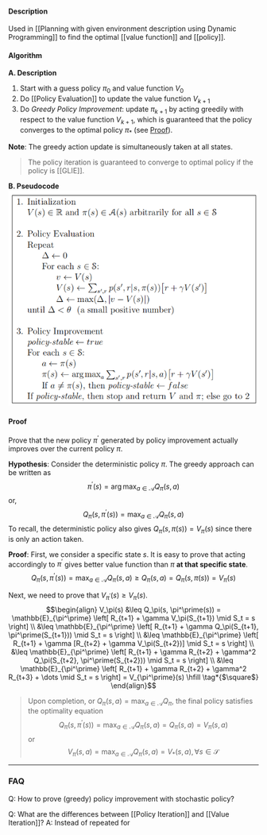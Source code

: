 #### Description
Used in [[Planning with given environment description using Dynamic Programming]] to find the optimal [[value function]] and [[policy]].

#### Algorithm

**A. Description**
1. Start with a guess policy $\pi_0$ and value function $V_0$
2. Do [[Policy Evaluation]] to update the value function $V_{k+1}$
3. Do *Greedy Policy Improvement*: update $\pi_{k+1}$ by acting greedily with respect to the value function $V_{k+1}$, which is guaranteed that the policy converges to the optimal policy $\pi_*$ (see [Proof](#proof)).

**Note**: The greedy action update is simultaneously taken at all states.

> The policy iteration is guaranteed to converge to optimal policy if the policy is [[GLIE]].

**B. Pseudocode**
![350](../resources/PolicyIteration.png)

#### Proof
Prove that the new policy $\pi^\prime$ generated by policy improvement actually improves over the current policy $\pi$.

**Hypothesis**: Consider the deterministic policy $\pi$. The greedy approach can be written as
$$\pi^\prime(s) = \arg \max_{a \in \mathcal{A}} Q_{\pi}(s,a)$$
or,
$$Q_{\pi}(s, \pi^\prime(s)) = \max_{a \in \mathcal{A}} Q_{\pi}(s,a)$$
To recall, the deterministic policy also gives $Q_\pi(s, \pi(s)) = V_\pi(s)$ since there is only an action taken.

**Proof**: First, we consider a specific state $s$. It is easy to prove that acting accordingly to $\pi^\prime$ gives better value function than $\pi$ **at that specific state**.
	$$Q_{\pi}(s, \pi^\prime(s)) = \max_{a \in \mathcal{A}} Q_{\pi}(s,a) \geq Q_{\pi}(s,a) = Q_\pi(s, \pi(s)) = V_\pi(s)$$

Next, we need to prove that $V_{\pi^\prime}(s) \geq V_\pi(s)$.
	$$\begin{align}
	V_\pi(s) 
	&\leq Q_\pi(s, \pi^\prime(s)) = \mathbb{E}_{\pi^\prime} \left[ R_{t+1} + \gamma V_\pi(S_{t+1}) \mid S_t = s \right] \\
	&\leq \mathbb{E}_{\pi^\prime} \left[ R_{t+1} + \gamma Q_\pi(S_{t+1}, \pi^\prime(S_{t+1}))  \mid S_t = s \right] \\
	&\leq \mathbb{E}_{\pi^\prime} \left[ R_{t+1} + \gamma [R_{t+2} + \gamma V_\pi(S_{t+2})]  \mid S_t = s \right] \\
	&\leq \mathbb{E}_{\pi^\prime} \left[ R_{t+1} + \gamma R_{t+2} + \gamma^2 Q_\pi(S_{t+2}, \pi^\prime(S_{t+2})) \mid S_t = s \right] \\
	&\leq \mathbb{E}_{\pi^\prime} \left[ R_{t+1} + \gamma R_{t+2} + \gamma^2 R_{t+3} + \dots \mid S_t = s \right] = V_{\pi^\prime}(s) \hfill \tag*{$\square$}
	\end{align}$$

> Upon completion, or $Q_\pi(s,a) = \max_{a \in \mathcal{A}} Q_\pi$, the final policy satisfies the optimality equation
> $$Q_{\pi}(s, \pi^\prime(s)) = \max_{a \in \mathcal{A}} Q_\pi(s,a) = Q_\pi(s,a) = V_\pi(s,a)$$
> or $$V_\pi(s,a) = \max_{a \in \mathcal{A}} Q_\pi(s,a) = V_*(s,a), \forall s \in \mathcal{S}$$

---
### FAQ
Q: How to prove (greedy) policy improvement with stochastic policy?

Q: What are the differences between [[Policy Iteration]] and [[Value Iteration]]?
A: Instead of repeated for 